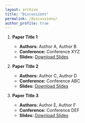 ```yaml
---
layout: archive
title: "Discussions"
permalink: /discussions/
author_profile: true
---
```



1. **Paper Title 1**
   - **Authors:** Author A, Author B
   - **Conference:** Conference XYZ
   - **Slides:** [Download Slides](http://example.com/slides1)

2. **Paper Title 2**
   - **Authors:** Author C, Author D
   - **Conference:** Conference ABC
   - **Slides:** [Download Slides](http://example.com/slides2)

3. **Paper Title 3**
   - **Authors:** Author E, Author F
   - **Conference:** Conference DEF
   - **Slides:** [Download Slides](http://example.com/slides3)
